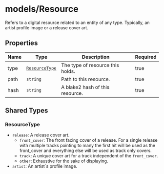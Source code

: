 # models/Resource

Refers to a digital resource related to an entity of any type. Typically, an artist profile image or a release cover art.

## Properties

| Name | Type                            | Description                      | Required |
| ---- | ------------------------------- | -------------------------------- | -------- |
| type | [`ResourceType`](#resourcetype) | The type of resource this holds. | true     |
| path | `string`                        | Path to this resource.           | true     |
| hash | `string`                        | A blake2 hash of this resource.  | true     |

## Shared Types

### ResourceType

- `release`: A release cover art.
  - `front_cover`: The front facing cover of a release. For a single release with multiple tracks pointing to many the first hit will be used as the front_cover and everything else will be used as track only covers.
  - `track`: A unique cover art for a track independent of the `front_cover`.
  - `other`: Exhaustive for the sake of displaying.
- `artist`: An artist`s profile image.

